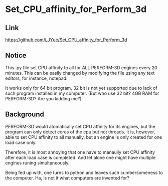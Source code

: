# Set_CPU_affinity_for_Perform_3d
## Link
https://github.com/LJYue/Set_CPU_affinity_for_Perform_3d
## Notice
This .py file set CPU affinity to all for ALL PERFORM-3D engines every 20 minutes. This can be easily changed by modifying the file using any text editors, for instance, notepad.

It works only for 64 bit program, 32 bit is not yet supported due to lack of such program installed in my computer. (But who use 32 bit? 4GB RAM for PERFORM-3D? Are you kidding me?)
## Background
PERFORM-3D would atomatically set CPU affinity for its engines, but the program can only detect cores of the cpu but not threads. It is, however, able to set CPU affinity to all manually, but an engine is only created for one load case only. 

Therefore, it is most annoying that one have to manaully set CPU affinity after each load case is completed. And let alone one might have multiple engines runing simultaneously. 

Being fed up with, one turns to python and leaves such cumbersomeness to the computer. Ha, is not it what computers are invented for?
